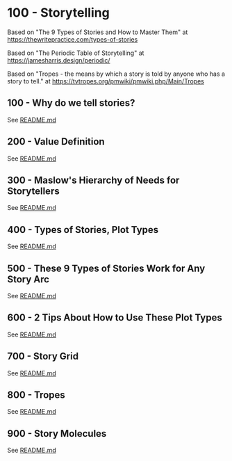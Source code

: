 # 100 - Storytelling

Based on "The 9 Types of Stories and How to Master Them" at https://thewritepractice.com/types-of-stories

Based on "The Periodic Table of Storytelling" at https://jamesharris.design/periodic/

Based on "Tropes - the means by which a story is told by anyone who has a story to tell." at https://tvtropes.org/pmwiki/pmwiki.php/Main/Tropes

## 100 - Why do we tell stories?

See [README.md](./100/README.md)

## 200 - Value Definition

See [README.md](./200/README.md)

## 300 - Maslow's Hierarchy of Needs for Storytellers

See [README.md](./300/README.md)

## 400 - Types of Stories, Plot Types

See [README.md](./400/README.md)

## 500 - These 9 Types of Stories Work for Any Story Arc

See [README.md](./500/README.md)

## 600 - 2 Tips About How to Use These Plot Types

See [README.md](./600/README.md)

## 700 - Story Grid

See [README.md](./700/README.md)

## 800 - Tropes

See [README.md](./800/README.md)

## 900 - Story Molecules

See [README.md](./900/README.md)
